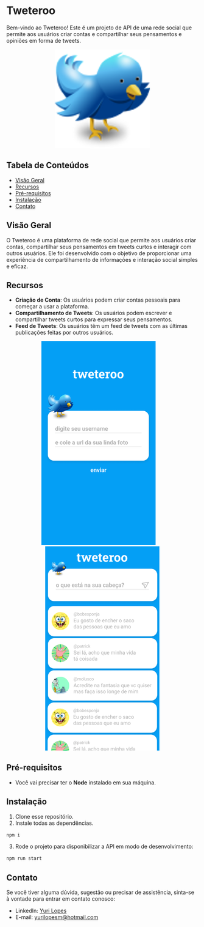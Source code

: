 # Tweteroo

Bem-vindo ao Tweteroo! Este é um projeto de API de uma rede social que permite aos usuários criar contas e compartilhar seus pensamentos e opiniões em forma de tweets.

<p align="center">
  <img src="https://raw.githubusercontent.com/yurilopesmdv/projeto21-tweteroo/main/src/static/logo-tw.png" alt="Logotipo do Projeto">
</p>

## Tabela de Conteúdos

- [Visão Geral](#visão-geral)
- [Recursos](#recursos)
- [Pré-requisitos](#pré-requisitos)
- [Instalação](#instalação)
- [Contato](#contato)

## Visão Geral

O Tweteroo é uma plataforma de rede social que permite aos usuários criar contas, compartilhar seus pensamentos em tweets curtos e interagir com outros usuários. Ele foi desenvolvido com o objetivo de proporcionar uma experiência de compartilhamento de informações e interação social simples e eficaz.


## Recursos

- **Criação de Conta**: Os usuários podem criar contas pessoais para começar a usar a plataforma.
- **Compartilhamento de Tweets**: Os usuários podem escrever e compartilhar tweets curtos para expressar seus pensamentos.
- **Feed de Tweets**: Os usuários têm um feed de tweets com as últimas publicações feitas por outros usuários.
<p align="center">
  <img src="https://github.com/yurilopesmdv/projeto21-tweteroo/blob/main/src/static/criar-conta-tw.png" alt="Exemplo da criação da conta" width="300"/>
  &nbsp;&nbsp;&nbsp;&nbsp;
  <img src="https://github.com/yurilopesmdv/projeto21-tweteroo/blob/main/src/static/feed-tw.png" alt="Exemplo do feed" width="300"/>
</p>

## Pré-requisitos

- Você vai precisar ter o **Node** instalado em sua máquina.

## Instalação

1. Clone esse repositório.
2. Instale todas as dependências.

```bash
npm i
```

3. Rode o projeto para disponibilizar a API em modo de desenvolvimento:

```bash
npm run start
```

## Contato

Se você tiver alguma dúvida, sugestão ou precisar de assistência, sinta-se à vontade para entrar em contato conosco:

- LinkedIn: [Yuri Lopes](https://www.linkedin.com/in/yurilopesm/)
- E-mail: yurilopesm@hotmail.com
